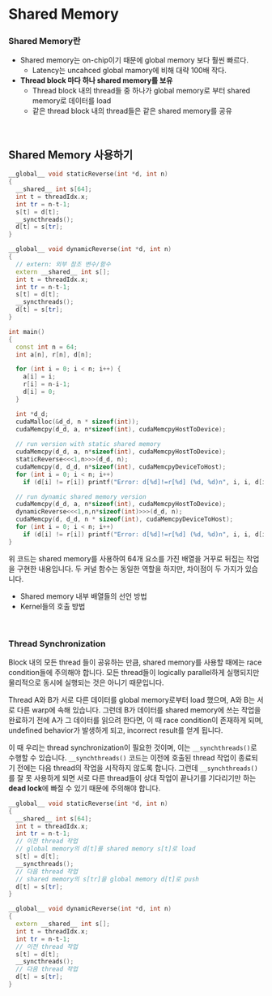 # Shared Memory

### Shared Memory란

- Shared memory는 on-chip이기 때문에 global memory 보다 훨씬 빠르다.
  - Latency는 uncahced global mamory에 비해 대략 100배 작다.
- **Thread block 마다 하나 shared memory를 보유**
  - Thread block 내의 thread들 중 하나가 global memory로 부터 shared memory로 데이터를 load
  - 같은 thread block 내의 thread들은 같은 shared memory를 공유

<br>

## Shared Memory 사용하기

```cpp
__global__ void staticReverse(int *d, int n)
{
  __shared__ int s[64];
  int t = threadIdx.x;
  int tr = n-t-1;
  s[t] = d[t];
  __syncthreads();
  d[t] = s[tr];
}

__global__ void dynamicReverse(int *d, int n)
{
  // extern: 외부 참조 변수/함수
  extern __shared__ int s[];
  int t = threadIdx.x;
  int tr = n-t-1;
  s[t] = d[t];
  __syncthreads();
  d[t] = s[tr];
}

int main()
{
  const int n = 64;
  int a[n], r[n], d[n];

  for (int i = 0; i < n; i++) {
    a[i] = i;
    r[i] = n-i-1;
    d[i] = 0;
  }

  int *d_d;
  cudaMalloc(&d_d, n * sizeof(int)); 
  cudaMemcpy(d_d, a, n*sizeof(int), cudaMemcpyHostToDevice);
  
  // run version with static shared memory
  cudaMemcpy(d_d, a, n*sizeof(int), cudaMemcpyHostToDevice);
  staticReverse<<<1,n>>>(d_d, n);
  cudaMemcpy(d, d_d, n*sizeof(int), cudaMemcpyDeviceToHost);
  for (int i = 0; i < n; i++) 
    if (d[i] != r[i]) printf("Error: d[%d]!=r[%d] (%d, %d)n", i, i, d[i], r[i]);

  // run dynamic shared memory version
  cudaMemcpy(d_d, a, n*sizeof(int), cudaMemcpyHostToDevice);
  dynamicReverse<<<1,n,n*sizeof(int)>>>(d_d, n);
  cudaMemcpy(d, d_d, n * sizeof(int), cudaMemcpyDeviceToHost);
  for (int i = 0; i < n; i++) 
    if (d[i] != r[i]) printf("Error: d[%d]!=r[%d] (%d, %d)n", i, i, d[i], r[i]);
}
```

위 코드는 shared memory를 사용하여 64개 요소를 가진 배열을 거꾸로 뒤집는 작업을 구현한  내용입니다. 두 커널 함수는 동일한 역할을 하지만, 차이점이 두 가지가 있습니다.

- Shared memory 내부 배열들의 선언 방법
- Kernel들의 호출 방법

<br>

### Thread Synchronization

Block 내의 모든 thread 들이 공유하는 만큼, shared memory를 사용할 때에는 race condition들에 주의해야 합니다. 모든 thread들이 logically parallel하게 실행되지만 물리적으로 동시에 실행되는 것은 아니기 때문입니다.

Thread A와 B가 서로 다른 데이터를 global memory로부터 load 했으며, A와 B는 서로 다른 warp에 속해 있습니다. 그런데 B가 데이터를 shared memory에 쓰는 작업을 완료하기 전에 A가 그 데이터를 읽으려 한다면, 이 때 race condition이 존재하게 되며, undefined behavior가 발생하게 되고, incorrect result를 얻게 됩니다.

이 때 우리는 thread synchronization이 필요한 것이며, 이는 `__synchthreads()`로 수행할 수 있습니다. `__synchthreads()` 코드는 이전에 호출된 thread 작업이 종료되기 전에는 다음 thread의 작업을 시작하지 않도록 합니다. 그런데 `__synchthreads()`를 잘 못 사용하게 되면 서로 다른 thread들이 상대 작업이 끝나기를 기다리기만 하는 **dead lock**에 빠질 수 있기 때문에 주의해야 합니다.

```cpp
__global__ void staticReverse(int *d, int n)
{
  __shared__ int s[64];
  int t = threadIdx.x;
  int tr = n-t-1;
  // 이전 thread 작업
  // global memory의 d[t]를 shared memory s[t]로 load
  s[t] = d[t];
  __syncthreads();
  // 다음 thread 작업
  // shared memory의 s[tr]을 global memory d[t]로 push
  d[t] = s[tr];
}

__global__ void dynamicReverse(int *d, int n)
{
  extern __shared__ int s[];
  int t = threadIdx.x;
  int tr = n-t-1;
  // 이전 thread 작업
  s[t] = d[t];
  __syncthreads();
  // 다음 thread 작업
  d[t] = s[tr];
}
```

